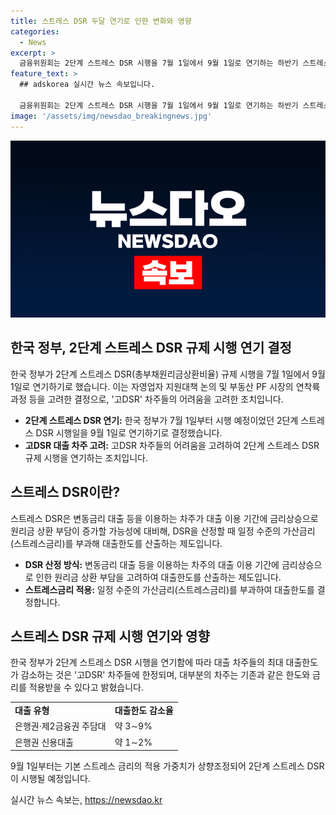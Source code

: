 ```yaml
---
title: 스트레스 DSR 두달 연기로 인한 변화와 영향
categories:
  - News
excerpt: >
  금융위원회는 2단계 스트레스 DSR 시행을 7월 1일에서 9월 1일로 연기하는 하반기 스트레스 DSR 운용방향을 발표했습니다. 이에 대출금 상환 부담 증가 가능성에 대비한 DSR 제도의 적용을 2단계로 나눠 시행하던 것이 2달 연기됐으며, 상반기에 적용된 스트레스 금리인 하한 1.5%의 25% 적용은 8월 말까지 연장될 예정입니다. 또한, 영끌(고 DSR) 차주 비중은 약 7∼8%로 대부분의 차주는 기존 대출 한도와 금리를 유지할 수 있을 것으로 전망됩니다. 이에 정부는 2단계 스트레스 DSR 시행에도 대출한도의 대부분은 변화가 없을 것으로 설명했습니다.
feature_text: >
  ## adskorea 실시간 뉴스 속보입니다.

  금융위원회는 2단계 스트레스 DSR 시행을 7월 1일에서 9월 1일로 연기하는 하반기 스트레스 DSR 운용방향을 발표했습니다. 이에 대출금 상환 부담 증가 가능성에 대비한 DSR 제도의 적용을 2단계로 나눠 시행하던 것이 2달 연기됐으며, 상반기에 적용된 스트레스 금리인 하한 1.5%의 25% 적용은 8월 말까지 연장될 예정입니다. 또한, 영끌(고 DSR) 차주 비중은 약 7∼8%로 대부분의 차주는 기존 대출 한도와 금리를 유지할 수 있을 것으로 전망됩니다. 이에 정부는 2단계 스트레스 DSR 시행에도 대출한도의 대부분은 변화가 없을 것으로 설명했습니다.
image: '/assets/img/newsdao_breakingnews.jpg'
---
```


<p><img src="/assets/img/newsdao_breakingnews.jpg" alt="adskorea 속보" /></p>

<h2 data-ke-size="size26">한국 정부, 2단계 스트레스 DSR 규제 시행 연기 결정</h2>

<p data-ke-size="size16">한국 정부가 2단계 스트레스 DSR(총부채원리금상환비율) 규제 시행을 7월 1일에서 9월 1일로 연기하기로 했습니다. 이는 자영업자 지원대책 논의 및 부동산 PF 시장의 연착륙 과정 등을 고려한 결정으로, '고DSR' 차주들의 어려움을 고려한 조치입니다.</p>

<ul>
  <li><b>2단계 스트레스 DSR 연기:</b> 한국 정부가 7월 1일부터 시행 예정이었던 2단계 스트레스 DSR 시행일을 9월 1일로 연기하기로 결정했습니다.</li>
  <li><b>고DSR 대출 차주 고려:</b> 고DSR 차주들의 어려움을 고려하여 2단계 스트레스 DSR 규제 시행을 연기하는 조치입니다.</li>
</ul>

<h2 data-ke-size="size26">스트레스 DSR이란?</h2>

<p data-ke-size="size16">스트레스 DSR은 변동금리 대출 등을 이용하는 차주가 대출 이용 기간에 금리상승으로 원리금 상환 부담이 증가할 가능성에 대비해, DSR을 산정할 때 일정 수준의 가산금리(스트레스금리)를 부과해 대출한도를 산출하는 제도입니다.</p>

<ul>
  <li><b>DSR 산정 방식:</b> 변동금리 대출 등을 이용하는 차주의 대출 이용 기간에 금리상승으로 인한 원리금 상환 부담을 고려하여 대출한도를 산출하는 제도입니다.</li>
  <li><b>스트레스금리 적용:</b> 일정 수준의 가산금리(스트레스금리)를 부과하여 대출한도를 결정합니다.</li>
</ul>

<h2 data-ke-size="size26">스트레스 DSR 규제 시행 연기와 영향</h2>

<p data-ke-size="size16">한국 정부가 2단계 스트레스 DSR 시행을 연기함에 따라 대출 차주들의 최대 대출한도가 감소하는 것은 '고DSR' 차주들에 한정되며, 대부분의 차주는 기존과 같은 한도와 금리를 적용받을 수 있다고 밝혔습니다.</p>

<table>
  <tr>
    <td><b>대출 유형</b></td>
    <td><b>대출한도 감소율</b></td>
  </tr>
  <tr>
    <td>은행권·제2금융권 주담대</td>
    <td>약 3∼9%</td>
  </tr>
  <tr>
    <td>은행권 신용대출</td>
    <td>약 1∼2%</td>
  </tr>
</table>

<p data-ke-size="size16">9월 1일부터는 기본 스트레스 금리의 적용 가중치가 상향조정되어 2단계 스트레스 DSR이 시행될 예정입니다.</p>
실시간 뉴스 속보는, <a href="https://newsdao.kr" rel="dofollow">https://newsdao.kr</a>



